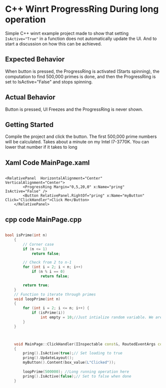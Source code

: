 # C++ Winrt ProgressRing During long operation

Simple C++ winrt example project made to show that setting `IsActive="True"` in a function does not
automatically update the UI. And to start a discussion on how this can be achieved.  


## Expected Behavior
  When button is pressed, the ProgressRing is activated (Starts spinning), the computation to find 500,000 primes is done,
  and then the ProgressRing is set to IsActive="False" and stops spinning.

## Actual Behavior
  Button is pressed, UI Freezes and the ProgressRing is never shown.

## Getting Started

Compile the project and click the button. The first 500,000 prime numbers will be calculated. Takes about a minute
on my Intel I7-3770K. You can lower that number if it takes to long


## Xaml Code MainPage.xaml
```xaml

<RelativePanel  HorizontalAlignment="Center" VerticalAlignment="Center">
        <ProgressRing Margin="0,5,20,0" x:Name="pring" IsActive="False" />
        <Button RelativePanel.RightOf="pring" x:Name="myButton" Click="ClickHandler">Click Me</Button>
    </RelativePanel>
```

## cpp code MainPage.cpp

```c++

bool isPrime(int n)
	{
		// Corner case 
		if (n <= 1)
			return false;

		// Check from 2 to n-1 
		for (int i = 2; i < n; i++)
			if (n % i == 0)
				return false;

		return true;
	}
	// Function to iterate through primes
	void loopPrime(int n)
	{
		for (int i = 2; i <= n; i++) {
			if (isPrime(i))
				int empty = 10;//Just intialize random variable. We are just taking up time here
		}
	}



    void MainPage::ClickHandler(IInspectable const&, RoutedEventArgs const&)
    {
		pring().IsActive(true);// Set loading to true
		pring().UpdateLayout();
        myButton().Content(box_value(L"Clicked"));
		
		loopPrime(500000); //Long running operation here
		pring().IsActive(false);// Set to false when done
    }
```
